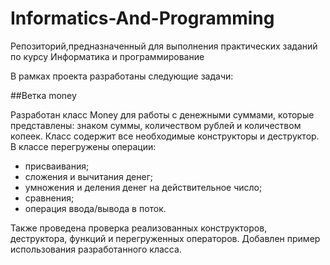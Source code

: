 ﻿# Informatics-And-Programming
Репозиторий,предназначенный  для  выполнения  практических  заданий  по  курсу  Информатика  и программирование

В рамках проекта разработаны следующие задачи:

##Ветка money

Разработан класс Money для работы с денежными суммами, которые представлены:
знаком суммы, количеством рублей и количеством копеек.
Класс содержит все необходимые конструкторы и деструктор.
В классе перегружены операции:
- присваивания;
- сложения и вычитания денег;
- умножения и деления денег на действительное число;
- сравнения;
- операция ввода/вывода в поток.

Также проведена проверка реализованных конструкторов, деструктора,
функций и перегруженных операторов. Добавлен пример использования
разработанного класса.